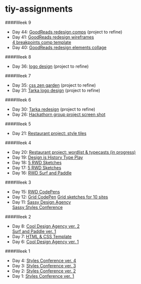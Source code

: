 # tiy-assignments
####Week 9
* Day 44: [GoodReads redesign comps](https://github.com/xinyu0/tiy-assignments/tree/master/day_44)  (project to refine)
* Day 41: [GoodReads redesign wireframes](https://github.com/xinyu0/tiy-assignments/tree/master/day_41)  
[4 breakpoints comp template](https://github.com/xinyu0/tiy-assignments/tree/master/day_43)
* Day 40: [GoodReads redesign elements collage](https://github.com/xinyu0/tiy-assignments/tree/master/day_40)


####Week 8
* Day 36: [logo design](https://github.com/xinyu0/tiy-assignments/tree/master/day_36) (project to refine)

####Week 7
* Day 35: [css zen garden](http://xinyu0.github.io/tiy-assignments/day_35/css_zen/)  (project to refine)
* Day 31: [Tarka logo design](http://xinyu0.github.io/blog/2015/03/10/tarka_logo.html) (project to refine)

####Week 6
* Day 30: [Tarka redesign](http://xinyu0.github.io/tiy-assignments/day_30/tarka_redesign/)  (project to refine)
* Day 26: [Hackathorn group project screen shot](https://github.com/xinyu0/tiy-assignments/tree/master/day_26)

####Week 5
* Day 21: [Restaurant project: style tiles](https://github.com/xinyu0/tiy-assignments/tree/master/day_21)

####Week 4
* Day 20: [Restaurant project: wordlist & typecasts (in progress)](http://xinyu0.github.io/2015/02/22/wordlist.html)
* Day 19: [Design is History Type Play](http://xinyu0.github.io/2015/02/20/helvetica.html)
* Day 18: [5 RWD Sketches](http://xinyu0.github.io/2015/02/18/rwdsketching2.html)
* Day 17: [5 RWD Sketches](http://xinyu0.github.io/2015/02/17/rwdsketching.html)
* Day 16: [RWD Surf and Paddle](http://xinyu0.github.io/tiy-assignments/day_16/surf_paddle_rwd/)

####Week 3
* Day 15: [RWD CodePens](http://xinyu0.github.io/2015/02/15/basicresponsiveCodePens.html)
* Day 12: [Grid CodePen](http://codepen.io/xinyu/pen/vEdMgw)  [Grid sketches for 10 sites](http://xinyu0.github.io/2015/02/11/sketching2.html)
* Day 11: [Sassy Design Agency](http://xinyu0.github.io/tiy-assignments/day_11/sassy_design_agency/)  
[Sassy Styles Conference](http://xinyu0.github.io/tiy-assignments/day_11/sassy_styles_conf/)

####Week 2
* Day 8: [Cool Design Agency ver. 2](http://xinyu0.github.io/tiy-assignments/day_08/cool_design_agency)  
[Surf and Paddle ver. 1](http://xinyu0.github.io/tiy-assignments/day_08/surf_and_paddle/)
* Day 7: [HTML & CSS Template](http://xinyu0.github.io/tiy-assignments/day_07/HTMLCSStemplate)
* Day 6: [Cool Design Agency ver. 1](http://xinyu0.github.io/tiy-assignments/day_06/recreate%20a%20mock-up%20for%20a%20homepage%20site/)

####Week 1
* Day 4: [Styles Conference ver. 4](http://xinyu0.github.io/tiy-assignments/day_04/)
* Day 3: [Styles Conference ver. 3](http://xinyu0.github.io/tiy-assignments/day_03/)
* Day 2: [Styles Conference ver. 2](http://xinyu0.github.io/tiy-assignments/day_02/)
* Day 1: [Styles Conference ver. 1](http://xinyu0.github.io/tiy-assignments/day_01/)

